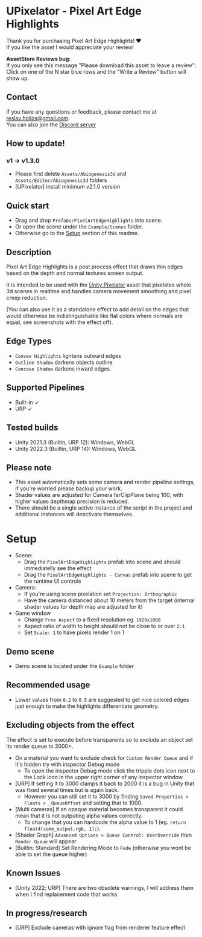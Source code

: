 # UPixelator - Pixel Art Edge Highlights

Thank you for purchasing Pixel Art Edge Highlights! ❤️  
If you like the asset I would appreciate your review!  

**AssetStore Reviews bug:**  
If you only see this message "Please download this asset to leave a review":  
Click on one of the N star blue rows and the "Write a Review" button will show up.  

## Contact
If you have any questions or feedback, please contact me at reslav.hollos@gmail.com.  
You can also join the [Discord server](https://discord.gg/uFEDDpS8ad)  

## How to update!
### v1 -> v1.3.0
- Please first delete `Assets/Abiogenesis3d` and `Assets/Editor/Abiogenesis3d` folders
- [UPixelator] install minimum v2.1.0 version

## Quick start
- Drag and drop `Prefabs/PixelArtEdgeHighlights` into scene.  
- Or open the scene under the `Example/Scenes` folder.
- Otherwise go to the [Setup](#setup) section of this readme.  

## Description
Pixel Art Edge Highlights is a post process effect that draws thin edges based on the depth and normal textures screen output.

It is intended to be used with the [Unity Pixelator](https://assetstore.unity.com/packages/slug/243562) asset that
pixelates whole 3d scenes in realtime and handles camera movement smoothing and pixel creep reduction.

(You can also use it as a standalone effect to add detail on the edges that would otherwise be
indistinguishable like flat colors where normals are equal, see screenshots with the effect off).

## Edge Types
- `Convex Highlights` lightens outward edges
- `Outline Shadow` darkens objects outline
- `Concave Shadow` darkens inward edges

## Supported Pipelines
- Built-in ✓
- URP ✓

## Tested builds
- Unity 2021.3 (Builtin, URP 12): Windows, WebGL  
- Unity 2022.3 (Builtin, URP 14): Windows, WebGL  

## Please note
- This asset automatically sets some camera and render pipeline settings, if you're worried please backup your work.
- Shader values are adjusted for Camera farClipPlane being 100, with higher values depthmap precision is reduced.
- There should be a single active instance of the script in the project and additional instances will deactivate themselves.

# Setup
- Scene:
  - Drag the `PixelArtEdgeHighlights` prefab into scene and should immediatelly see the effect
  - Drag the `PixelArtEdgeHighlights - Canvas` prefab into scene to get the runtime UI controls
- Camera:
  - If you're using scene pixelation set `Projection: Orthographic`
  - Have the camera distanced about 10 meters from the target (internal shader values for depth map are adjusted for it)
- Game window
  - Change `Free Aspect` to a fixed resolution eg. `1920x1080`
  - Aspect ratio of width to height should not be close to or over `2:1`
  - Set `Scale: 1` to have pixels render 1 on 1

## Demo scene
- Demo scene is located under the `Example` folder

## Recommended usage
- Lower values from `0.2` to `0.5` are suggested to get nice colored edges just enough to make the highlights differentiate geometry.

## Excluding objects from the effect
The effect is set to execute before transparents so to exclude an object set its render queue to 3000+.

- On a material you want to exclude check for `Custom Render Queue` and if it's hidden try with inspector Debug mode
  - To open the inspector Debug mode click the tripple dots icon next to the Lock icon in the upper right corner of any inspector window
- [URP] If setting it to 3000 clamps it back to 2000 it is a bug in Unity that was fixed several times but is again back.
  - However you can still set it to 3000 by finding `Saved Properties > Floats > _QueueOffset` and setting that to 1000.
- [Multi cameras] If an opaque material becomes transparent it could mean that it is not outputing alpha values correctly.
  - To change that you can hardcode the alpha value to 1 (eg. `return float4(some_output.rgb, 1);`).
- [Shader Graph] `Advanced Options > Queue Control: UserOverride` then `Render Queue` will appear
- [Builtin: Standard] Set Rendering Mode to `Fade` (otherwise you wont be able to set the queue higher)

## Known Issues
- [Unity 2022; URP] There are two obsolete warnings, I will address them when I find replacement code that works

## In progress/research
- [URP] Exclude cameras with ignore flag from renderer feature effect
